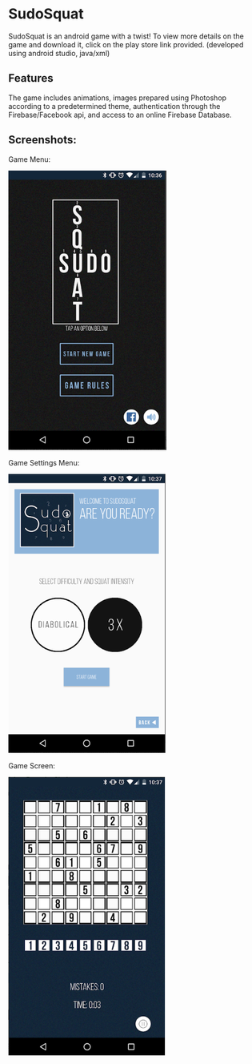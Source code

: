 # SudoSquat
SudoSquat is an android game with a twist! To view more details on the game and download it, click on the play store link provided. (developed using android studio, java/xml)


## Features
The game includes animations, images prepared using Photoshop according to a predetermined theme, authentication through the Firebase/Facebook api, and access to an online Firebase Database.

## Screenshots:
Game Menu:

![alt text](https://raw.githubusercontent.com/ShreyasPrasad/SudoSquat/master/screenshots/menu.PNG)

Game Settings Menu:

![alt text](https://raw.githubusercontent.com/ShreyasPrasad/SudoSquat/master/screenshots/gamesettings.PNG)

Game Screen:

![alt text](https://raw.githubusercontent.com/ShreyasPrasad/SudoSquat/master/screenshots/game.PNG)
